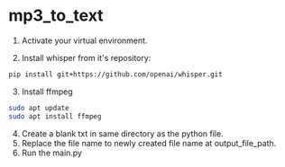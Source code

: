 # mp3_to_text

1. Activate your virtual environment.

2. Install whisper from it's repository:

```sh
pip install git+https://github.com/openai/whisper.git
```

3. Install ffmpeg

```sh
sudo apt update
sudo apt install ffmpeg
```

4. Create a blank txt in same directory as the python file.
5. Replace the file name to newly created file name at output_file_path.
6. Run the main.py